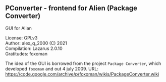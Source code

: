 PConverter - frontend for Alien (Package Converter)
---
GUI for Alian

License: GPLv3  
Author: alex_q_2000 (C) 2021  
Compilation: Lazarus 2.0.10  
Gratitudes: foxoman  

The idea of the GUI is borrowed from the project `Package Converter`, which developed `foxoman` and out 4 july 2009. URL: https://code.google.com/archive/p/foxoman/wikis/PackageConverter.wiki
